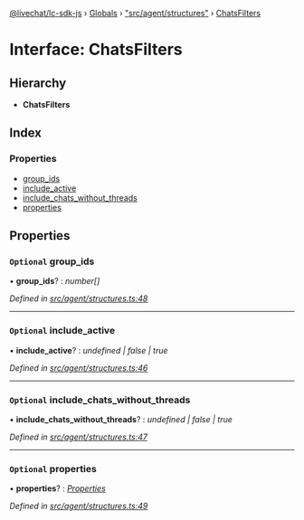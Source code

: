 [@livechat/lc-sdk-js](../README.md) › [Globals](../globals.md) › ["src/agent/structures"](../modules/_src_agent_structures_.md) › [ChatsFilters](_src_agent_structures_.chatsfilters.md)

# Interface: ChatsFilters

## Hierarchy

* **ChatsFilters**

## Index

### Properties

* [group_ids](_src_agent_structures_.chatsfilters.md#optional-group_ids)
* [include_active](_src_agent_structures_.chatsfilters.md#optional-include_active)
* [include_chats_without_threads](_src_agent_structures_.chatsfilters.md#optional-include_chats_without_threads)
* [properties](_src_agent_structures_.chatsfilters.md#optional-properties)

## Properties

### `Optional` group_ids

• **group_ids**? : *number[]*

*Defined in [src/agent/structures.ts:48](https://github.com/livechat/lc-sdk-js/blob/adb7bb1/src/agent/structures.ts#L48)*

___

### `Optional` include_active

• **include_active**? : *undefined | false | true*

*Defined in [src/agent/structures.ts:46](https://github.com/livechat/lc-sdk-js/blob/adb7bb1/src/agent/structures.ts#L46)*

___

### `Optional` include_chats_without_threads

• **include_chats_without_threads**? : *undefined | false | true*

*Defined in [src/agent/structures.ts:47](https://github.com/livechat/lc-sdk-js/blob/adb7bb1/src/agent/structures.ts#L47)*

___

### `Optional` properties

• **properties**? : *[Properties](_src_objects_index_.properties.md)*

*Defined in [src/agent/structures.ts:49](https://github.com/livechat/lc-sdk-js/blob/adb7bb1/src/agent/structures.ts#L49)*

